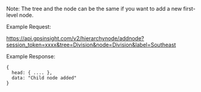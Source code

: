 Note: The tree and the node can be the same if you want to add a new first-level node.

Example Request:

https://api.gpsinsight.com/v2/hierarchynode/addnode?session_token=xxxx&tree=Division&node=Division&label=Southeast

Example Response:

    {
      head: { .... },
      data: "Child node added"
    }
